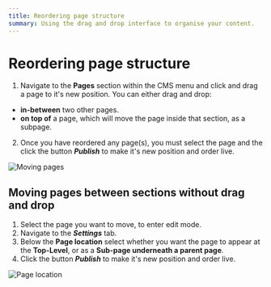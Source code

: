 ```yaml
---
title: Reordering page structure
summary: Using the drag and drop interface to organise your content.
---
```


# Reordering page structure

1. Navigate to the **Pages** section within the CMS menu and click and drag a page to it's new position. You can either drag and drop:
* **in-between** two other pages.
* **on top of** a page, which will move the page inside that section, as a subpage.
2. Once you have reordered any page(s), you must select the page and the click the button ***Publish*** to make it's new position and order live.

![Moving pages](/_images/Moving-Pages.png)

## Moving pages between sections without drag and drop

1. Select the page you want to move, to enter edit mode.
2. Navigate to the ***Settings*** tab.
3. Below the **Page location** select whether you want the page to appear at the **Top-Level**, or as a **Sub-page underneath a parent page**.
4. Click the button ***Publish*** to make it's new position and order live.

![Page location](/_images/settings-page-location.png)
